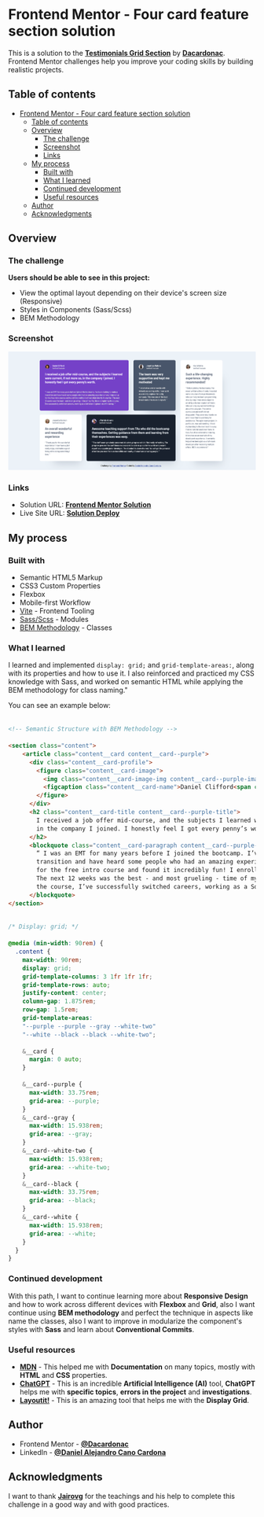 # Frontend Mentor - Four card feature section solution

This is a solution to the **[Testimonials Grid Section](https://www.frontendmentor.io/challenges/testimonials-grid-section-Nnw6J7Un7)** by **[Dacardonac](https://github.com/Dacardonac)**. Frontend Mentor challenges help you improve your coding skills by building realistic projects.

## Table of contents

- [Frontend Mentor - Four card feature section solution](#frontend-mentor---four-card-feature-section-solution)
  - [Table of contents](#table-of-contents)
  - [Overview](#overview)
    - [The challenge](#the-challenge)
    - [Screenshot](#screenshot)
    - [Links](#links)
  - [My process](#my-process)
    - [Built with](#built-with)
    - [What I learned](#what-i-learned)
    - [Continued development](#continued-development)
    - [Useful resources](#useful-resources)
  - [Author](#author)
  - [Acknowledgments](#acknowledgments)

## Overview

### The challenge

**Users should be able to see in this project:**

- View the optimal layout depending on their device's screen size (Responsive)
- Styles in Components (Sass/Scss)
- BEM Methodology

### Screenshot

![Solution Screenshot](./public/design/screenshot.webp)

### Links

- Solution URL: **[Frontend Mentor Solution]()**
- Live Site URL: **[Solution Deploy]()**

## My process

### Built with

- Semantic HTML5 Markup
- CSS3 Custom Properties
- Flexbox
- Mobile-first Workflow
- [Vite](https://vitejs.dev/) - Frontend Tooling
- [Sass/Scss](https://sass-lang.com/) - Modules
- [BEM Methodology](https://getbem.com/) - Classes

### What I learned

I learned and implemented `display: grid;` and `grid-template-areas:`, along with its properties and how to use it. I also reinforced and practiced my CSS knowledge with Sass, and worked on semantic HTML while applying the BEM methodology for class naming."

You can see an example below:

```html

<!-- Semantic Structure with BEM Methodology -->

<section class="content">
    <article class="content__card content__card--purple">
      <div class="content__card-profile">
        <figure class="content__card-image">
          <img class="content__card-image-img content__card--purple-image-img" src="./src/assets/images/image-daniel.webp" alt="Profile photo">
          <figcaption class="content__card-name">Daniel Clifford<span class="content__card-verified">Verified Graduate</span></figcaption>
        </figure>
      </div>
      <h2 class="content__card-title content__card--purple-title">
        I received a job offer mid-course, and the subjects I learned were current, if not more so,
        in the company I joined. I honestly feel I got every penny’s worth.
      </h2>
      <blockquote class="content__card-paragraph content__card--purple-paragraph">
        “ I was an EMT for many years before I joined the bootcamp. I’ve been looking to make a
        transition and have heard some people who had an amazing experience here. I signed up
        for the free intro course and found it incredibly fun! I enrolled shortly thereafter.
        The next 12 weeks was the best - and most grueling - time of my life. Since completing
        the course, I’ve successfully switched careers, working as a Software Engineer at a VR startup. ”
      </blockquote>
</section>
```

```css

/* Display: grid; */

@media (min-width: 90rem) {
  .content {
    max-width: 90rem;
    display: grid;
    grid-template-columns: 3 1fr 1fr 1fr;
    grid-template-rows: auto;
    justify-content: center;
    column-gap: 1.875rem;
    row-gap: 1.5rem;
    grid-template-areas:
    "--purple --purple --gray --white-two"
    "--white --black --black --white-two";

    &__card {
      margin: 0 auto;
    }

    &__card--purple {
      max-width: 33.75rem;
      grid-area: --purple;
    }
    &__card--gray {
      max-width: 15.938rem;
      grid-area: --gray;
    }
    &__card--white-two {
      max-width: 15.938rem;
      grid-area: --white-two;
    }
    &__card--black {
      max-width: 33.75rem;
      grid-area: --black;
    }
    &__card--white {
      max-width: 15.938rem;
      grid-area: --white;
    }
  }
}
```

### Continued development

With this path, I want to continue learning more about **Responsive Design** and how to work across different devices with **Flexbox** and **Grid**, also I want continue using  **BEM methodology** and perfect the technique in aspects like name the classes, also I want to improve in modularize the component's styles with **Sass** and learn about **Conventional Commits**.

### Useful resources

- **[MDN](https://developer.mozilla.org/en-US/)** - This helped me with **Documentation** on many topics, mostly with **HTML** and **CSS** properties.
- **[ChatGPT](https://chatgpt.com/)** - This is an incredible **Artificial Intelligence (AI)** tool, **ChatGPT** helps me with **specific topics**, **errors in the project** and **investigations**.
- **[Layoutit!](https://layoutit.com/)** - This is an amazing tool that helps me with the **Display Grid**.

## Author

- Frontend Mentor - **[@Dacardonac](https://www.frontendmentor.io/profile/Dacardonac)**
- LinkedIn - **[@Daniel Alejandro Cano Cardona](https://www.linkedin.com/in/daniel-alejandro-cano-cardona/)**

## Acknowledgments

I want to thank **[Jairovg](https://github.com/jairovg)** for the teachings and his help to complete this challenge in a good way and with good practices.